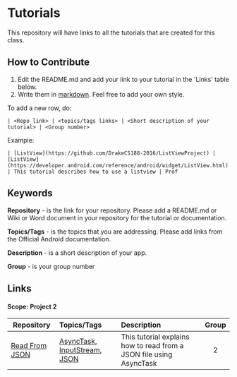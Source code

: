 # Tutorials
This repository will have links to all the tutorials that are created for this class.

## How to Contribute
1. Edit the README.md and add your link to your tutorial in the 'Links' table below.
2. Write them in [markdown](https://github.com/adam-p/markdown-here/wiki/Markdown-Cheatsheet). Feel free to add your own style.

  To add a new row, do:
  
  ```
  | <Repo link> | <topics/tags links> | <Short description of your tutorial> | <Group number>
  ```
  
  Example:
  
  ```
  | [ListView](https://github.com/DrakeCS188-2016/ListViewProject) | [ListView](https://developer.android.com/reference/android/widget/ListView.html) | This tutorial describes how to use a listview | Prof
  ```
  
## Keywords
**Repository** - is the link for your repository. Please add a README.md or Wiki or Word document in your repository for the tutorial or documentation.

**Topics/Tags** - is the topics that you are addressing. Please add links from the Official Android documentation.

**Description** - is a short description of your app.

**Group** - is your group number
  
  


## Links
#### Scope: Project 2
| Repository        | Topics/Tags  | Description  | Group |
| ----------------- |:--------------| :------------| :-----:|
| [Read From JSON](https://github.com/maheshgaya/ReadFromJson) | [AsyncTask](https://developer.android.com/reference/android/os/AsyncTask.html), [InputStream](https://developer.android.com/reference/java/io/InputStream.html), [JSON](https://developer.android.com/reference/org/json/package-summary.html) | This tutorial explains how to read from a JSON file using AsyncTask | 2

